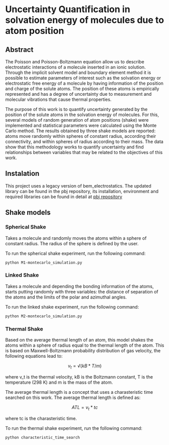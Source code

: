 # Uncertainty Quantification in solvation energy of molecules due to atom position

## Abstract

The Poisson and Poisson-Boltzmann equation allow us to describe electrostatic interactions of a molecule inserted in an ionic solution. Through the implicit solvent model and boundary element method it is possible to estimate parameters of interest such as the solvation energy or electrostatic free energy of a molecule by having information of the position and charge of the solute atoms. The position of these atoms is empirically represented and has a degree of uncertainty due to measurement and molecular vibrations that cause thermal properties.

The purpose of this work is to quantify uncertainty generated by the position of the solute atoms in the solvation energy of molecules. For this, several models of random generation of atom positions (shake) were implemented and statistical parameters were calculated using the Monte Carlo method. The results obtained by three shake models are reported: atoms move randomly within spheres of constant radius, according their connectivity, and within spheres of radius according to their mass. The data show that this methodology works to quantify uncertainty and find relationships between variables that may be related to the objectives of this work.

## Instalation
 
This project uses a legacy version of bem_electrostatics. The updated library can be found in the pbj repository, its installation, environment and required libraries can be found in detail at [pbj repository](https://github.com/bem4solvation/pbj/)

## Shake models

### Spherical Shake

Takes a molecule and randomly moves the atoms within a sphere of constant radius. The radius of the sphere is defined by the user.

To run the spherical shake experiment, run the following command:

```python M1-montecarlo_simulation.py```

### Linked Shake

Takes a molecule and depending the bonding information of the atoms, starts putting randomly with three variables: the distance of separation of the atoms and the limits of the polar and azimuthal angles.

To run the linked shake experiment, run the following command:

```python M2-montecarlo_simulation.py```

### Thermal Shake

Based on the average thermal length of an atom, this model shakes the atoms within a sphere of radius equal to the thermal length of the atom. This is based on Maxwell-Boltzmann probability distribution of gas velocity, the following equations lead to:

$$v_t = √(kB * T / m)$$

where v_t is the thermal velocity, kB is the Boltzmann constant, T is the temperature (298 K) and m is the mass of the atom.

The average thermal length is a concept that uses a charasteristic time searched on this work. The average thermal length is defined as:

$$ATL = v_t * tc$$

where tc is the charasteristic time.

To run the thermal shake experiment, run the following command:

```python characteristic_time_search```
